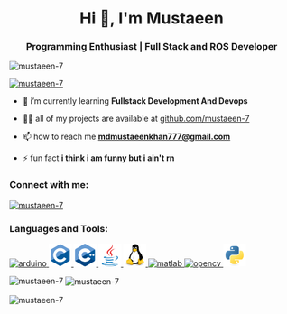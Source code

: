 <h1 align="center">Hi 👋, I'm Mustaeen</h1>
<h3 align="center"> Programming Enthusiast | Full Stack and ROS Developer</h3>

<p align="left"> <img src="https://komarev.com/ghpvc/?username=abdu7rahman&label=Profile%20views&color=cc0000&style=flat" alt="mustaeen-7" /> </p>

<p align="left"> <a href="https://github.com/ryo-ma/github-profile-trophy"><img src="https://github-profile-trophy.vercel.app/?username=mustaeen-7" alt="mustaeen-7" /></a> </p>

- 🌱 i’m currently learning **Fullstack Development And Devops**

- 👨‍💻 all of my projects are available at [github.com/mustaeen-7](github.com/mustaeen-7)

- 📫 how to reach me **mdmustaeenkhan777@gmail.com**

- ⚡ fun fact **i think i am funny but i ain't rn**

<h3 align="left">Connect with me:</h3>
<p align="left">
<a href="https://linkedin.com/in/abdu7rahman" target="blank"><img align="center" src="https://raw.githubusercontent.com/rahuldkjain/github-profile-readme-generator/master/src/images/icons/Social/linked-in-alt.svg" alt="mustaeen-7" height="30" width="40" /></a>
</p>

<h3 align="left">Languages and Tools:</h3>
<p align="left"> <a href="https://www.arduino.cc/" target="_blank" rel="noreferrer"> <img src="https://cdn.worldvectorlogo.com/logos/arduino-1.svg" alt="arduino" width="40" height="40"/> </a> <a href="https://www.cprogramming.com/" target="_blank" rel="noreferrer"> <img src="https://raw.githubusercontent.com/devicons/devicon/master/icons/c/c-original.svg" alt="c" width="40" height="40"/> </a> <a href="https://www.w3schools.com/cpp/" target="_blank" rel="noreferrer"> <img src="https://raw.githubusercontent.com/devicons/devicon/master/icons/cplusplus/cplusplus-original.svg" alt="cplusplus" width="40" height="40"/> </a> <a href="https://www.java.com" target="_blank" rel="noreferrer"> <img src="https://raw.githubusercontent.com/devicons/devicon/master/icons/java/java-original.svg" alt="java" width="40" height="40"/> </a> <a href="https://www.linux.org/" target="_blank" rel="noreferrer"> <img src="https://raw.githubusercontent.com/devicons/devicon/master/icons/linux/linux-original.svg" alt="linux" width="40" height="40"/> </a> <a href="https://www.mathworks.com/" target="_blank" rel="noreferrer"> <img src="https://upload.wikimedia.org/wikipedia/commons/2/21/Matlab_Logo.png" alt="matlab" width="40" height="40"/> </a> <a href="https://opencv.org/" target="_blank" rel="noreferrer"> <img src="https://www.vectorlogo.zone/logos/opencv/opencv-icon.svg" alt="opencv" width="40" height="40"/> </a> <a href="https://www.python.org" target="_blank" rel="noreferrer"> <img src="https://raw.githubusercontent.com/devicons/devicon/master/icons/python/python-original.svg" alt="python" width="40" height="40"/> </a> </p>

<p><img align="left" src="https://github-readme-stats.vercel.app/api/top-langs?username=mustaeen-7&show_icons=true&theme=dark&locale=en&layout=compact" alt="mustaeen-7" /></p>

<p>&nbsp;<img align="center" src="https://github-readme-stats.vercel.app/api?username=mustaeen-7&show_icons=true&theme=dark&locale=en" alt="mustaeen-7" /></p>

<p><img align="center" src="https://github-readme-streak-stats.herokuapp.com/?user=mustaeen-7&theme=dark" alt="mustaeen-7" /></p>
